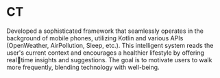 # CT
Developed a sophisticated framework that seamlessly operates in the 
background of mobile phones, utilizing Kotlin and various APIs 
(OpenWeather, AirPollution, Sleep, etc.). This intelligent system reads the 
user's current context and encourages a healthier lifestyle by offering realtime insights and suggestions. The goal is to motivate users to walk more 
frequently, blending technology with well-being.
